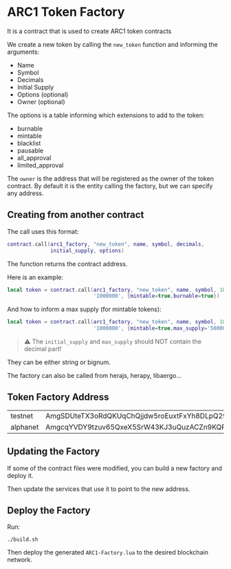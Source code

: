 # ARC1 Token Factory

It is a contract that is used to create ARC1 token contracts

We create a new token by calling the `new_token` function and informing
the arguments:

* Name
* Symbol
* Decimals
* Initial Supply
* Options (optional)
* Owner   (optional)

The options is a table informing which extensions to add to the token:

* burnable
* mintable
* blacklist
* pausable
* all_approval
* limited_approval

The `owner` is the address that will be registered as the owner of the
token contract. By default it is the entity calling the factory, but
we can specify any address.


## Creating from another contract

The call uses this format:

```lua
contract.call(arc1_factory, "new_token", name, symbol, decimals,
              initial_supply, options)
```

The function returns the contract address.

Here is an example:

```lua
local token = contract.call(arc1_factory, "new_token", name, symbol, 18,
                            '1000000', {mintable=true,burnable=true})
```

And how to inform a max supply (for mintable tokens):

```lua
local token = contract.call(arc1_factory, "new_token", name, symbol, 18,
                            '1000000', {mintable=true,max_supply='5000000'})
```

> :warning: The `initial_supply` and `max_supply` should NOT contain the decimal part!

They can be either string or bignum.

The factory can also be called from herajs, herapy, libaergo...


## Token Factory Address

<table>
  <tr><td>testnet</td><td>AmgSDUteTX3oRdQKUqChQjjdw5roEuxtFxYh8DLpQ29PRNeBWtjj</td></tr>
  <tr><td>alphanet</td><td>AmgcqYVDY9tzuv65QxeX5SrW43KJ3uQuzACZn9KQPqSxtLbR8NvC</td></tr>
</table>


## Updating the Factory

If some of the contract files were modified, you can build a new factory and deploy it.

Then update the services that use it to point to the new address.


## Deploy the Factory

Run:

```
./build.sh
```

Then deploy the generated `ARC1-Factory.lua` to the desired blockchain network.

